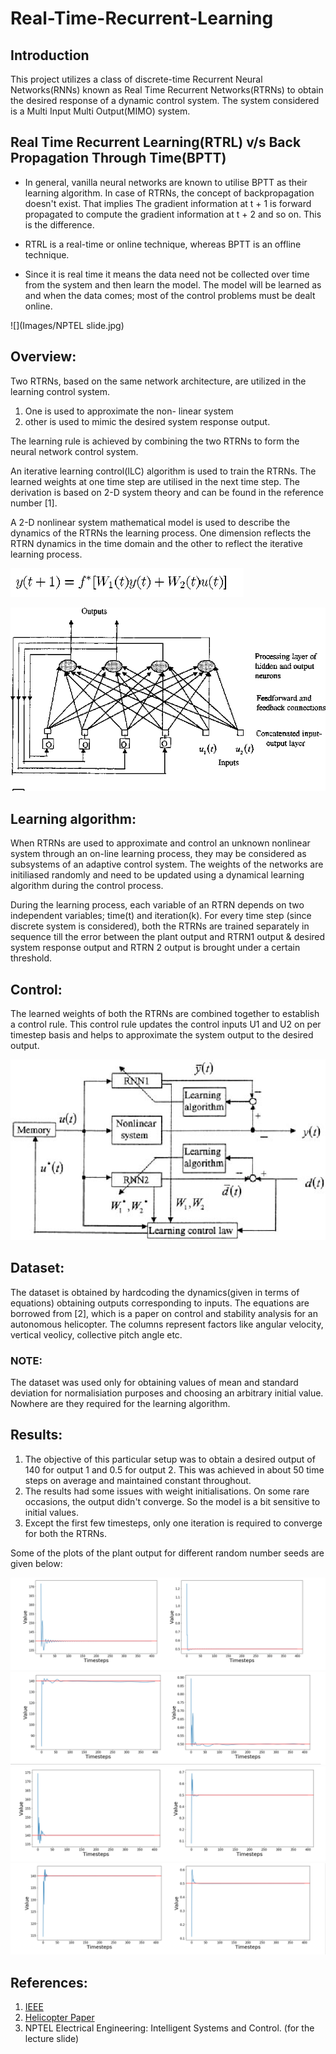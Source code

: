 # Real-Time-Recurrent-Learning


## Introduction


This project utilizes a class of discrete-time Recurrent Neural Networks(RNNs) known as Real Time Recurrent Networks(RTRNs) to obtain the desired response of a dynamic
control system. The system considered is a Multi Input Multi Output(MIMO) system.


## Real Time Recurrent Learning(RTRL) v/s Back Propagation Through Time(BPTT)


- In general, vanilla neural networks are known to utilise BPTT as their learning algorithm. In case of RTRNs, the concept of    backpropagation doesn't exist.
That implies The gradient information at t + 1 is  forward  propagated  to  compute  the  gradient  information  at t + 2  and  so  on.   This  is  the  difference. 

- RTRL is a real-time or online technique, whereas BPTT is an offline technique.

- Since it is real time it means the data need not be collected over time from the system and then learn the model.
  The model will be learned as and when the data comes; most of the control problems must be dealt online.
  
  
 ![](Images/NPTEL slide.jpg)                             
 

## Overview:

Two RTRNs, based on the same network architecture, are utilized in the learning control system. 

1. One is used to approximate the non- linear system
2. other is used to mimic the desired system response output. 

The learning rule is achieved by combining the two RTRNs to form the neural network control system.

An iterative learning control(ILC) algorithm is used to train the RTRNs. The learned weights at one time step are utilised in the next time step. The derivation is based on 2-D system theory and can be found in the reference number [1].

A 2-D nonlinear system mathematical model is used to describe the dynamics of the RTRNs the learning process. One dimension reflects the RTRN dynamics in the time domain and the other to reflect the iterative learning process.

![](Images/Output.png)

![](Images/architecture.png)




## Learning algorithm:

When RTRNs are used to approximate and control an unknown nonlinear system through an on-line learning process, they may be considered as subsystems of an adaptive control system. The weights of the networks  are initiliased randomly and need to be updated using a dynamical learning algorithm during the control process.
  
  During the learning process, each variable of an RTRN depends on two independent variables; time(t) and iteration(k). For every time step (since discrete system is considered), both the RTRNs are trained separately in sequence till the error between the plant output and RTRN1 output & desired system response output and RTRN 2 output is brought under a certain threshold.
  
  



## Control:

The learned weights of both the RTRNs are combined together to establish a control rule. This control rule updates the control inputs U1 and U2 on per timestep basis and helps to  approximate the system output to the desired output.




![](Images/control.png)







## Dataset:

The dataset is obtained by hardcoding the dynamics(given in terms of equations) obtaining outputs corresponding to inputs. The equations are borrowed from [2], which is a paper on control and stability analysis for an autonomous helicopter. The columns represent factors like angular velocity, vertical veolicy, collective pitch angle etc.
  
### NOTE: 
The dataset was used only for obtaining values of mean and standard deviation for normalisiation purposes and choosing an arbitrary initial value. Nowhere are they required for the learning algorithm.








## Results:

1. The objective of this particular setup was to obtain a desired output of 140 for output 1 and 0.5 for output 2. This was achieved in about 50 time steps on average
and maintained constant throughout. 
2. The results had some issues with weight initialisations. On some rare occasions, the output didn't converge. So the model is a bit sensitive to initial values. 
3. Except the first few timesteps, only one iteration is required to converge for both the RTRNs.

Some of the plots of the plant output for different random number seeds are given below:







![](Images/Results/1.png)
![](Images/Results/2.png)
![](Images/Results/3.png)
![](Images/Results/4.png)


## References:

1. [IEEE](https://ieeexplore.ieee.org/document/661316/)
2. [Helicopter Paper](https://www.researchgate.net/publication/235919994_Three-time_scale_singular_perturbation_control_and_stability_analysis_for_an_autonomous_helicopter_on_a_platform)
3. NPTEL Electrical Engineering: Intelligent Systems and Control. (for the lecture slide)
